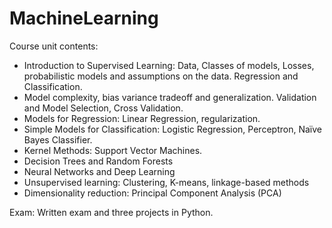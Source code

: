 # MachineLearning

Course unit contents:
- Introduction to Supervised Learning: Data, Classes of models, Losses, probabilistic models and assumptions on the data. Regression and Classification.
- Model complexity, bias variance tradeoff and generalization. Validation and Model Selection, Cross Validation.
- Models for Regression: Linear Regression, regularization.
- Simple Models for Classification: Logistic Regression, Perceptron, Naïve Bayes Classifier.
- Kernel Methods: Support Vector Machines.
- Decision Trees and Random Forests
- Neural Networks and Deep Learning
- Unsupervised learning: Clustering, K-means, linkage-based methods
- Dimensionality reduction: Principal Component Analysis (PCA)

Exam: Written exam and three projects in Python.
